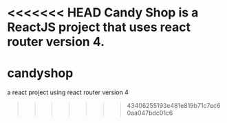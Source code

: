 <<<<<<< HEAD
Candy Shop is a ReactJS project that uses react router version 4.
=======
# candyshop
a react project using react router version 4
>>>>>>> 43406255193e481e819b71c7ec60aa047bdc01c6
